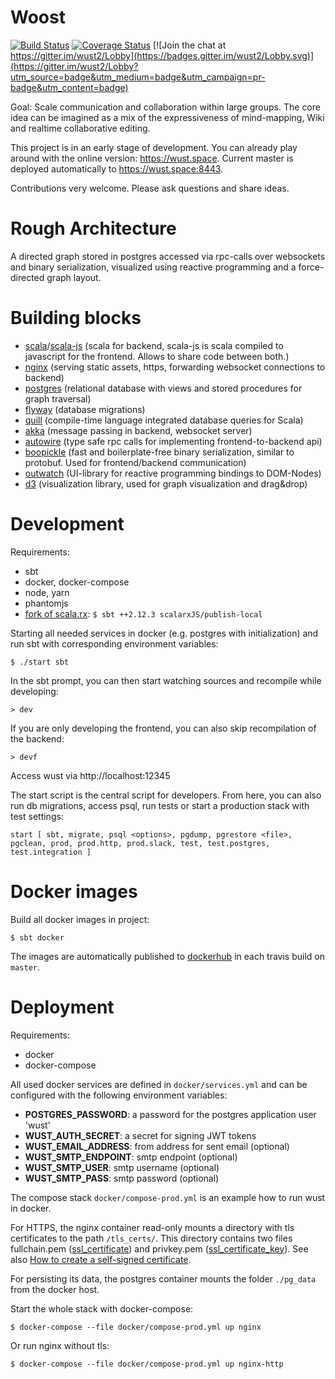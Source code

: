 # Woost
[![Build Status](https://travis-ci.org/woost/wust2.svg?branch=master)](https://travis-ci.org/woost/wust2)
[![Coverage Status](https://coveralls.io/repos/github/woost/wust2/badge.svg)](https://coveralls.io/github/woost/wust2)
[![Join the chat at https://gitter.im/wust2/Lobby](https://badges.gitter.im/wust2/Lobby.svg)](https://gitter.im/wust2/Lobby?utm_source=badge&utm_medium=badge&utm_campaign=pr-badge&utm_content=badge)

Goal: Scale communication and collaboration within large groups.
The core idea can be imagined as a mix of the expressiveness of mind-mapping, Wiki and realtime collaborative editing.

This project is in an early stage of development. You can already play around with the online version: https://wust.space. Current master is deployed automatically to https://wust.space:8443.

Contributions very welcome. Please ask questions and share ideas.

# Rough Architecture
A directed graph stored in postgres accessed via rpc-calls over websockets and binary serialization, visualized using reactive programming and a force-directed graph layout.

# Building blocks
* [scala](https://github.com/scala/scala)/[scala-js](https://github.com/scala-js/scala-js) (scala for backend, scala-js is scala compiled to javascript for the frontend. Allows to share code between both.)
* [nginx](https://github.com/nginx/nginx) (serving static assets, https, forwarding websocket connections to backend)
* [postgres](https://github.com/postgres/postgres) (relational database with views and stored procedures for graph traversal)
* [flyway](https://github.com/flyway/flyway) (database migrations)
* [quill](https://github.com/getquill/quill) (compile-time language integrated database queries for Scala)
* [akka](https://github.com/akka/akka) (message passing in backend, websocket server)
* [autowire](https://github.com/lihaoyi/autowire) (type safe rpc calls for implementing frontend-to-backend api)
* [boopickle](https://github.com/suzaku-io/boopickle) (fast and boilerplate-free binary serialization, similar to protobuf. Used for frontend/backend communication)
* [outwatch](https://github.com/outwatch/outwatch) (UI-library for reactive programming bindings to DOM-Nodes)
* [d3](https://github.com/d3/d3) (visualization library, used for graph visualization and drag&drop)

# Development
Requirements:
* sbt
* docker, docker-compose
* node, yarn
* phantomjs
* [fork of scala.rx](https://github.com/fdietze/scala.rx): `$ sbt ++2.12.3 scalarxJS/publish-local`

Starting all needed services in docker (e.g. postgres with initialization) and run sbt with corresponding environment variables:
```
$ ./start sbt
```

In the sbt prompt, you can then start watching sources and recompile while developing:
```
> dev
```

If you are only developing the frontend, you can also skip recompilation of the backend:
```
> devf
```

Access wust via http://localhost:12345

The start script is the central script for developers.
From here, you can also run db migrations, access psql, run tests or start a production stack with test settings:
```
start [ sbt, migrate, psql <options>, pgdump, pgrestore <file>, pgclean, prod, prod.http, prod.slack, test, test.postgres, test.integration ]
```


# Docker images
Build all docker images in project:
```
$ sbt docker
```

The images are automatically published to [dockerhub](https://hub.docker.com/r/woost/) in each travis build on `master`.

# Deployment
Requirements:
* docker
* docker-compose

All used docker services are defined in `docker/services.yml` and can be configured with the following environment variables:
* **POSTGRES_PASSWORD**: a password for the postgres application user 'wust'
* **WUST_AUTH_SECRET**: a secret for signing JWT tokens
* **WUST_EMAIL_ADDRESS**: from address for sent email (optional)
* **WUST_SMTP_ENDPOINT**: smtp endpoint (optional)
* **WUST_SMTP_USER**: smtp username (optional)
* **WUST_SMTP_PASS**: smtp password (optional)

The compose stack `docker/compose-prod.yml` is an example how to run wust in docker.

For HTTPS, the nginx container read-only mounts a directory with tls certificates to the path `/tls_certs/`. This directory contains two files fullchain.pem ([ssl_certificate](https://nginx.org/en/docs/http/ngx_http_ssl_module.html#ssl_certificate)) and privkey.pem ([ssl_certificate_key](https://nginx.org/en/docs/http/ngx_http_ssl_module.html#ssl_certificate_key)). See also [How to create a self-signed certificate](https://stackoverflow.com/questions/10175812/how-to-create-a-self-signed-certificate-with-openssl).

For persisting its data, the postgres container mounts the folder `./pg_data` from the docker host.

Start the whole stack with docker-compose:
```
$ docker-compose --file docker/compose-prod.yml up nginx
```

Or run nginx without tls:
```
$ docker-compose --file docker/compose-prod.yml up nginx-http
```
